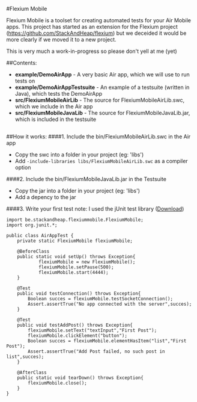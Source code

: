 #Flexium Mobile

Flexium Mobile is a toolset for creating automated tests for your Air Mobile apps.
This project has started as an extension for the Flexium project (https://github.com/StackAndHeap/flexium)
but we deceided it would be more clearly if we moved it to a new project.

This is very much a work-in-progress so please don't yell at me (yet)

##Contents:
* **example/DemoAirApp** - A very basic Air app, which we will use to run tests on	
* **example/DemoAirAppTestsuite** - An example of a testsuite (written in Java), which tests the DemoAirApp 
* **src/FlexiumMobileAirLib** - The source for FlexiumMobileAirLib.swc, which we include in the Air app
* **src/FlexiumMobileJavaLib** - The source for FlexiumMobileJavaLib.jar, which is included in the testsuite

## 
##How it works:
####1. Include the bin/FlexiumMobileAirLib.swc in the Air app
* Copy the swc into a folder in your project (eg: 'libs') 
* Add `-include-libraries libs/FlexiumMobileAirLib.swc` as a compiler option

####2. Include the bin/FlexiumMobileJavaLib.jar in the Testsuite
* Copy the jar into a folder in your project (eg: 'libs')
* Add a depency to the jar 

####3. Write your first test
note: I used the jUnit test library ([Download](https://github.com/junit-team/junit/wiki/Download-and-Install))
```
import be.stackandheap.flexiummobile.FlexiumMobile;
import org.junit.*;

public class AirAppTest {
    private static FlexiumMobile flexiumMobile;

    @BeforeClass
    public static void setUp() throws Exception{
            flexiumMobile = new FlexiumMobile();
            flexiumMobile.setPause(500);
            flexiumMobile.start(4444);
    }

    @Test
    public void testConnection() throws Exception{
        Boolean succes = flexiumMobile.testSocketConnection();
        Assert.assertTrue("No app connected with the server",succes);
    }
    
    @Test
    public void testAddPost() throws Exception{
        flexiumMobile.setText("textInput","First Post");
        flexiumMobile.clickElement("button");
        Boolean succes = flexiumMobile.elementHasItem("list","First Post");
        Assert.assertTrue("Add Post failed, no such post in list",succes);
    }

    @AfterClass
    public static void tearDown() throws Exception{
        flexiumMobile.close();
    }
}
```
